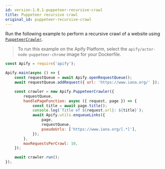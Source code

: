 ```yaml
---
id: version-1.0.1-puppeteer-recursive-crawl
title: Puppeteer recursive crawl
original_id: puppeteer-recursive-crawl
---
```


Run the following example to perform a recursive crawl of a website using [`PuppeteerCrawler`](/docs/api/puppeteer-crawler).

> To run this example on the Apify Platform, select the `apify/actor-node-puppeteer-chrome` image for your Dockerfile.

```javascript
const Apify = require('apify');

Apify.main(async () => {
    const requestQueue = await Apify.openRequestQueue();
    await requestQueue.addRequest({ url: 'https://www.iana.org/' });

    const crawler = new Apify.PuppeteerCrawler({
        requestQueue,
        handlePageFunction: async ({ request, page }) => {
            const title = await page.title();
            console.log(`Title of ${request.url}: ${title}`);
            await Apify.utils.enqueueLinks({
                page,
                requestQueue,
                pseudoUrls: ['https://www.iana.org/[.*]'],
            });
        },
        maxRequestsPerCrawl: 10,
    });

    await crawler.run();
});
```
